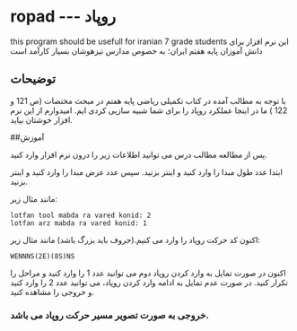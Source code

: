 # ropad --- روپاد
this program should be usefull for iranian 7 grade students
این نرم افزار برای دانش آموزان پایه هفتم ایران؛ به خصوص مدارس تیزهوشان بسیار کارآمد است

## توضیحات
با توجه به مطالب آمده در کتاب تکمیلی ریاضی پایه هفتم در مبحث مختصات (ص 121 و 122 ) ما در اینجا عملکرد روپاد را برای شما شبیه سازیی کردی ایم. 
امیدوارم از این نرم افزار خوشتان بیاید.

##آموزش

پس از مطالعه مطالب درس می توانید اطلاعات زیر را درون نرم افزار وارد کنید.

ابتدا عدد طول مبدا را وارد کنید و اینتر بزنید.
سپس عدد عرض مبدا را وارد کنید و اینتر بزنید.

مانند مثال زیر:

```
lotfan tool mabda ra vared konid: 2
lotfan arz mabda ra vared konid: 1
```

اکنون کد حرکت روپاد را وارد می کنیم.(حروف باید بزرگ باشد)
مانند مثال زیر:

```
WENNNS(2E)(8S)NS
```

اکنون در صورت تمایل به وارد کردن روپاد دوم می توانید عدد 1 را وارد کنید و مراحل را تکرار کنید.
در صورت عدم تمایل به ادامه وارد کردن روپاد، می توانید عدد 2 را وارد کنید و خروجی را مشاهده کنید.

### خروجی به صورت تصویر مسیر حرکت روپاد می باشد.